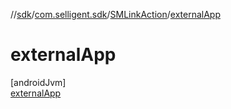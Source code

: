 //[sdk](../../../../index.md)/[com.selligent.sdk](../../index.md)/[SMLinkAction](../index.md)/[externalApp](index.md)

# externalApp

[androidJvm]\
[externalApp](index.md)
